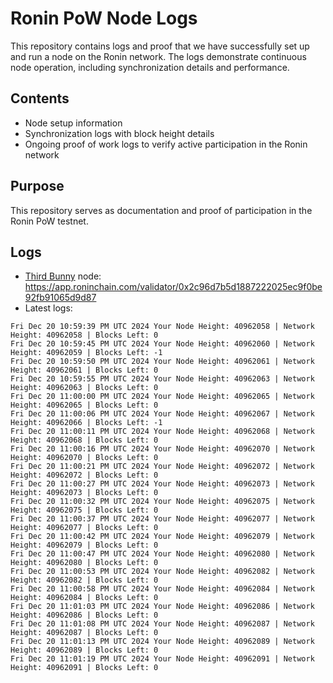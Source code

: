 # Ronin PoW Node Logs

This repository contains logs and proof that we have successfully set up and run a node on the Ronin network. The logs demonstrate continuous node operation, including synchronization details and performance.

## Contents

- Node setup information
- Synchronization logs with block height details
- Ongoing proof of work logs to verify active participation in the Ronin network

## Purpose

This repository serves as documentation and proof of participation in the Ronin PoW testnet.

## Logs

- [Third Bunny](https://thirdbunny.xyz/) node: https://app.roninchain.com/validator/0x2c96d7b5d1887222025ec9f0be92fb91065d9d87
- Latest logs:
```
Fri Dec 20 10:59:39 PM UTC 2024 Your Node Height: 40962058 | Network Height: 40962058 | Blocks Left: 0
Fri Dec 20 10:59:45 PM UTC 2024 Your Node Height: 40962060 | Network Height: 40962059 | Blocks Left: -1
Fri Dec 20 10:59:50 PM UTC 2024 Your Node Height: 40962061 | Network Height: 40962061 | Blocks Left: 0
Fri Dec 20 10:59:55 PM UTC 2024 Your Node Height: 40962063 | Network Height: 40962063 | Blocks Left: 0
Fri Dec 20 11:00:00 PM UTC 2024 Your Node Height: 40962065 | Network Height: 40962065 | Blocks Left: 0
Fri Dec 20 11:00:06 PM UTC 2024 Your Node Height: 40962067 | Network Height: 40962066 | Blocks Left: -1
Fri Dec 20 11:00:11 PM UTC 2024 Your Node Height: 40962068 | Network Height: 40962068 | Blocks Left: 0
Fri Dec 20 11:00:16 PM UTC 2024 Your Node Height: 40962070 | Network Height: 40962070 | Blocks Left: 0
Fri Dec 20 11:00:21 PM UTC 2024 Your Node Height: 40962072 | Network Height: 40962072 | Blocks Left: 0
Fri Dec 20 11:00:27 PM UTC 2024 Your Node Height: 40962073 | Network Height: 40962073 | Blocks Left: 0
Fri Dec 20 11:00:32 PM UTC 2024 Your Node Height: 40962075 | Network Height: 40962075 | Blocks Left: 0
Fri Dec 20 11:00:37 PM UTC 2024 Your Node Height: 40962077 | Network Height: 40962077 | Blocks Left: 0
Fri Dec 20 11:00:42 PM UTC 2024 Your Node Height: 40962079 | Network Height: 40962079 | Blocks Left: 0
Fri Dec 20 11:00:47 PM UTC 2024 Your Node Height: 40962080 | Network Height: 40962080 | Blocks Left: 0
Fri Dec 20 11:00:53 PM UTC 2024 Your Node Height: 40962082 | Network Height: 40962082 | Blocks Left: 0
Fri Dec 20 11:00:58 PM UTC 2024 Your Node Height: 40962084 | Network Height: 40962084 | Blocks Left: 0
Fri Dec 20 11:01:03 PM UTC 2024 Your Node Height: 40962086 | Network Height: 40962086 | Blocks Left: 0
Fri Dec 20 11:01:08 PM UTC 2024 Your Node Height: 40962087 | Network Height: 40962087 | Blocks Left: 0
Fri Dec 20 11:01:13 PM UTC 2024 Your Node Height: 40962089 | Network Height: 40962089 | Blocks Left: 0
Fri Dec 20 11:01:19 PM UTC 2024 Your Node Height: 40962091 | Network Height: 40962091 | Blocks Left: 0
```
